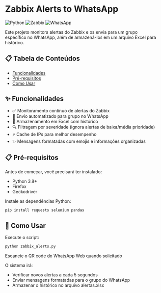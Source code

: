 # Zabbix Alerts to WhatsApp

![Python](https://img.shields.io/badge/python-3.8+-blue.svg)
![Zabbix](https://img.shields.io/badge/Zabbix-5.0+-orange.svg)
![WhatsApp](https://img.shields.io/badge/WhatsApp-Web-green.svg)

Este projeto monitora alertas do Zabbix e os envia para um grupo específico no WhatsApp, além de armazená-los em um arquivo Excel para histórico.

## 📋 Tabela de Conteúdos
- [Funcionalidades](#funcionalidades)
- [Pré-requisitos](#pre-requisitos)
- [Como Usar](#como-usar)
<a name="funcionalidades"></a>
## ✨ Funcionalidades

- ✅ Monitoramento contínuo de alertas do Zabbix
- 📲 Envio automatizado para grupo no WhatsApp
- 💾 Armazenamento em Excel com histórico
- 🔍 Filtragem por severidade (ignora alertas de baixa/média prioridade)
- ⚡ Cache de IPs para melhor desempenho
- ✨ Mensagens formatadas com emojis e informações organizadas
<a name="pre-requisitos"></a>
## 📋 Pré-requisitos

Antes de começar, você precisará ter instalado:

- Python 3.8+
- Firefox
- Geckodriver

Instale as dependências Python:
```bash
pip install requests selenium pandas
```
<a name="como-usar"></a>
## 🚀 **Como Usar**
Execute o script:
```bash
python zabbix_alerts.py
```
Escaneie o QR code do WhatsApp Web quando solicitado

O sistema irá:
- Verificar novos alertas a cada 5 segundos
- Enviar mensagens formatadas para o grupo do WhatsApp
- Armazenar o histórico no arquivo alertas.xlsx
